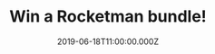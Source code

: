 ---
campaign-uuid: "c-6cb1a0d1-e0f8-4c0e-b32a-e9ce6404e10e"
type: "Competition"
category: "Gifts"
date: "2019-06-18T11:00:00.000Z"
end-date: "2019-07-01T23:59:00.000Z"
disable-form: false
is_promoted: false
has_entry_page: true
title: "Win a Rocketman bundle!"
competition-description: "<p>To celebrate the release of ROCKETMAN (In Cinemas Now)\
  \ we are giving you the chance to win one of 5 Rocketman bundles we are giving away\
  \ to 5 lucky NME AAA winners, including: a goody pack which will contain a limited\
  \ edition Rocketman gold jacket, a film soundtrack and 2 adult tickets to see Rocketman\
  \ in cinemas (at Vue, Cineworld, Everyman or Odeon cinema nationwide)!</p>\n<p>Want\
  \ it? Click below for a chance to win!</p>\n"
hero-header: "Win a Rocketman bundle!"
terms-confirmation: "Rocketman-terms-conditions.pdf"
banner-img: "https://assets.expresslyapp.com/asset-b4c1986a-6b71-42dd-bdf5-2418765edf0d.jpg"
logo-left-href: "aaa.nme.com"
logo-left-image: "https://assets.expresslyapp.com/asset-5a650bea-3e66-48e7-bf13-f2d2ee7c1cdb.jpg"
logo-left-title: "NME AAA"
bg-image-hero: "https://assets.expresslyapp.com/asset-c077d28f-6377-472e-8357-8df2e12db787.jpg"
bg-image-first: "https://assets.expresslyapp.com/asset-d6d17284-c4ab-40de-a7cf-4bbaeeac1f58.jpg"
bg-image-second: "https://assets.expresslyapp.com/asset-c41a4e1e-e702-4dad-bdbd-e1a00c74ebbc.jpg"
section1-content: "<p>Based on a true fantasy, ROCKETMAN is an epic musical fantasy\
  \ about the incredible human story of Elton John’s breakthrough years.</p>\n <p>The\
  \ film follows the fantastical journey of transformation from shy piano prodigy\
  \ Reginald Dwight into international superstar Elton John. This inspirational story\
  \ - set to Elton John’s most beloved songs and performed by star Taron Egerton -\
  \ tells the universally relatable story of how a small-town boy became one of the\
  \ most iconic figures in pop culture. ROCKETMAN also stars Jamie Bell as Elton’\
  s longtime lyricist and writing partner Bernie Taupin, Richard Madden as Elton’\
  s first manager, John Reid, and Bryce Dallas Howard as Elton’s mother Sheila Farebrother.</p>\n"
section2-content: "<p>To celebrate the release of ROCKETMAN (In Cinemas Now) we are\
  \ giving you the chance to win one of 5 Rocketman bundles we are giving away to\
  \ 5 lucky NME AAA winners, including: a goody pack which will contain a limited\
  \ edition Rocketman gold jacket, a film soundtrack and 2 adult tickets to see Rocketman\
  \ in cinemas (at Vue, Cineworld, Everyman or Odeon cinema nationwide)! Click <a\
  \ href=\"https://youtu.be/kjtX62f72W8\">here to watch the trailer!</a> </p> \n<p>Enter\
  \ the form below for a chance to win such an amazing prize now!</p>\n<p>Good luck!</p>\n"
entry-title: "Win a Rocketman bundle!"
entry-content: "<p>Enter the draw to win a Rocketman bundle by completing the form\
  \ below before 23:59 on the 1st of July 2019.</p>\n"
has-winner: false
prize-description: "A winner wins: a goody pack which will contain a limited edition\
  \ Rocketman gold jacket, a film soundtrack and 2 adult tickets to see Rocketman\
  \ in cinemas (at Vue, Cineworld, Everyman or Odeon cinema nationwide)"
country-restrictions:
- "GB"
---